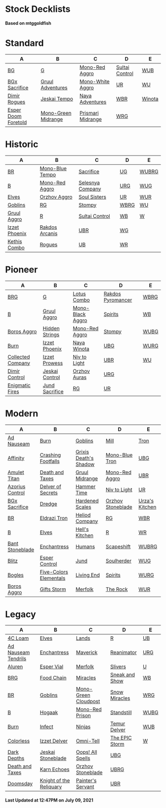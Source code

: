 # Stock Decklists
#### Based on mtggoldfish


# Standard

|                                    A                                     |                                    B                                     |                                  C                                   |                               D                                |                       E                        |
|--------------------------------------------------------------------------|--------------------------------------------------------------------------|----------------------------------------------------------------------|----------------------------------------------------------------|------------------------------------------------|
|[BG](./mtggoldfish/Standard/decks/BG.md)                                  |[G](./mtggoldfish/Standard/decks/G.md)                                    |[Mono-Red Aggro](./mtggoldfish/Standard/decks/Mono-Red_Aggro.md)      |[Sultai Control](./mtggoldfish/Standard/decks/Sultai_Control.md)|[WUB](./mtggoldfish/Standard/decks/WUB.md)      |
|[BGx Sacrifice](./mtggoldfish/Standard/decks/BGx_Sacrifice.md)            |[Gruul Adventures](./mtggoldfish/Standard/decks/Gruul_Adventures.md)      |[Mono-White Aggro](./mtggoldfish/Standard/decks/Mono-White_Aggro.md)  |[UR](./mtggoldfish/Standard/decks/UR.md)                        |[WU](./mtggoldfish/Standard/decks/WU.md)        |
|[Dimir Rogues](./mtggoldfish/Standard/decks/Dimir_Rogues.md)              |[Jeskai Tempo](./mtggoldfish/Standard/decks/Jeskai_Tempo.md)              |[Naya Adventures](./mtggoldfish/Standard/decks/Naya_Adventures.md)    |[WBR](./mtggoldfish/Standard/decks/WBR.md)                      |[Winota](./mtggoldfish/Standard/decks/Winota.md)|
|[Esper Doom Foretold](./mtggoldfish/Standard/decks/Esper_Doom_Foretold.md)|[Mono-Green Midrange](./mtggoldfish/Standard/decks/Mono-Green_Midrange.md)|[Prismari Midrange](./mtggoldfish/Standard/decks/Prismari_Midrange.md)|[WRG](./mtggoldfish/Standard/decks/WRG.md)                      |                                                |


# Historic

|                              A                               |                                B                                 |                                 C                                  |                     D                      |                      E                       |
|--------------------------------------------------------------|------------------------------------------------------------------|--------------------------------------------------------------------|--------------------------------------------|----------------------------------------------|
|[BR](./mtggoldfish/Historic/decks/BR.md)                      |[Mono-Blue Tempo](./mtggoldfish/Historic/decks/Mono-Blue_Tempo.md)|[Sacrifice](./mtggoldfish/Historic/decks/Sacrifice.md)              |[UG](./mtggoldfish/Historic/decks/UG.md)    |[WUBRG](./mtggoldfish/Historic/decks/WUBRG.md)|
|[B](./mtggoldfish/Historic/decks/B.md)                        |[Mono-Red Aggro](./mtggoldfish/Historic/decks/Mono-Red_Aggro.md)  |[Selesnya Company](./mtggoldfish/Historic/decks/Selesnya_Company.md)|[URG](./mtggoldfish/Historic/decks/URG.md)  |[WUG](./mtggoldfish/Historic/decks/WUG.md)    |
|[Elves](./mtggoldfish/Historic/decks/Elves.md)                |[Orzhov Aggro](./mtggoldfish/Historic/decks/Orzhov_Aggro.md)      |[Soul Sisters](./mtggoldfish/Historic/decks/Soul_Sisters.md)        |[UR](./mtggoldfish/Historic/decks/UR.md)    |[WUR](./mtggoldfish/Historic/decks/WUR.md)    |
|[Goblins](./mtggoldfish/Historic/decks/Goblins.md)            |[RG](./mtggoldfish/Historic/decks/RG.md)                          |[Stompy](./mtggoldfish/Historic/decks/Stompy.md)                    |[WBRG](./mtggoldfish/Historic/decks/WBRG.md)|[WU](./mtggoldfish/Historic/decks/WU.md)      |
|[Gruul Aggro](./mtggoldfish/Historic/decks/Gruul_Aggro.md)    |[R](./mtggoldfish/Historic/decks/R.md)                            |[Sultai Control](./mtggoldfish/Historic/decks/Sultai_Control.md)    |[WB](./mtggoldfish/Historic/decks/WB.md)    |[W](./mtggoldfish/Historic/decks/W.md)        |
|[Izzet Phoenix](./mtggoldfish/Historic/decks/Izzet_Phoenix.md)|[Rakdos Arcanis](./mtggoldfish/Historic/decks/Rakdos_Arcanis.md)  |[UBR](./mtggoldfish/Historic/decks/UBR.md)                          |[WG](./mtggoldfish/Historic/decks/WG.md)    |                                              |
|[Kethis Combo](./mtggoldfish/Historic/decks/Kethis_Combo.md)  |[Rogues](./mtggoldfish/Historic/decks/Rogues.md)                  |[UB](./mtggoldfish/Historic/decks/UB.md)                            |[WR](./mtggoldfish/Historic/decks/WR.md)    |                                              |


# Pioneer

|                                  A                                  |                               B                               |                                 C                                 |                                  D                                  |                     E                     |
|---------------------------------------------------------------------|---------------------------------------------------------------|-------------------------------------------------------------------|---------------------------------------------------------------------|-------------------------------------------|
|[BRG](./mtggoldfish/Pioneer/decks/BRG.md)                            |[G](./mtggoldfish/Pioneer/decks/G.md)                          |[Lotus Combo](./mtggoldfish/Pioneer/decks/Lotus_Combo.md)          |[Rakdos Pyromancer](./mtggoldfish/Pioneer/decks/Rakdos_Pyromancer.md)|[WBRG](./mtggoldfish/Pioneer/decks/WBRG.md)|
|[B](./mtggoldfish/Pioneer/decks/B.md)                                |[Gruul Aggro](./mtggoldfish/Pioneer/decks/Gruul_Aggro.md)      |[Mono-Black Aggro](./mtggoldfish/Pioneer/decks/Mono-Black_Aggro.md)|[Spirits](./mtggoldfish/Pioneer/decks/Spirits.md)                    |[WB](./mtggoldfish/Pioneer/decks/WB.md)    |
|[Boros Aggro](./mtggoldfish/Pioneer/decks/Boros_Aggro.md)            |[Hidden Strings](./mtggoldfish/Pioneer/decks/Hidden_Strings.md)|[Mono-Red Aggro](./mtggoldfish/Pioneer/decks/Mono-Red_Aggro.md)    |[Stompy](./mtggoldfish/Pioneer/decks/Stompy.md)                      |[WUBG](./mtggoldfish/Pioneer/decks/WUBG.md)|
|[Burn](./mtggoldfish/Pioneer/decks/Burn.md)                          |[Izzet Phoenix](./mtggoldfish/Pioneer/decks/Izzet_Phoenix.md)  |[Naya Winota](./mtggoldfish/Pioneer/decks/Naya_Winota.md)          |[UBG](./mtggoldfish/Pioneer/decks/UBG.md)                            |[WURG](./mtggoldfish/Pioneer/decks/WURG.md)|
|[Collected Company](./mtggoldfish/Pioneer/decks/Collected_Company.md)|[Izzet Prowess](./mtggoldfish/Pioneer/decks/Izzet_Prowess.md)  |[Niv to Light](./mtggoldfish/Pioneer/decks/Niv_to_Light.md)        |[UBR](./mtggoldfish/Pioneer/decks/UBR.md)                            |[WU](./mtggoldfish/Pioneer/decks/WU.md)    |
|[Dimir Control](./mtggoldfish/Pioneer/decks/Dimir_Control.md)        |[Jeskai Control](./mtggoldfish/Pioneer/decks/Jeskai_Control.md)|[Orzhov Auras](./mtggoldfish/Pioneer/decks/Orzhov_Auras.md)        |[URG](./mtggoldfish/Pioneer/decks/URG.md)                            |                                           |
|[Enigmatic Fires](./mtggoldfish/Pioneer/decks/Enigmatic_Fires.md)    |[Jund Sacrifice](./mtggoldfish/Pioneer/decks/Jund_Sacrifice.md)|[RG](./mtggoldfish/Pioneer/decks/RG.md)                            |[UR](./mtggoldfish/Pioneer/decks/UR.md)                              |                                           |


# Modern

|                               A                                |                                      B                                       |                                     C                                      |                                 D                                  |                              E                               |
|----------------------------------------------------------------|------------------------------------------------------------------------------|----------------------------------------------------------------------------|--------------------------------------------------------------------|--------------------------------------------------------------|
|[Ad Nauseam](./mtggoldfish/Modern/decks/Ad_Nauseam.md)          |[Burn](./mtggoldfish/Modern/decks/Burn.md)                                    |[Goblins](./mtggoldfish/Modern/decks/Goblins.md)                            |[Mill](./mtggoldfish/Modern/decks/Mill.md)                          |[Tron](./mtggoldfish/Modern/decks/Tron.md)                    |
|[Affinity](./mtggoldfish/Modern/decks/Affinity.md)              |[Crashing Footfalls](./mtggoldfish/Modern/decks/Crashing_Footfalls.md)        |[Grixis Death's Shadow](./mtggoldfish/Modern/decks/Grixis_Death's_Shadow.md)|[Mono-Blue Tron](./mtggoldfish/Modern/decks/Mono-Blue_Tron.md)      |[UBG](./mtggoldfish/Modern/decks/UBG.md)                      |
|[Amulet Titan](./mtggoldfish/Modern/decks/Amulet_Titan.md)      |[Death and Taxes](./mtggoldfish/Modern/decks/Death_and_Taxes.md)              |[Gruul Midrange](./mtggoldfish/Modern/decks/Gruul_Midrange.md)              |[Mono-Red Aggro](./mtggoldfish/Modern/decks/Mono-Red_Aggro.md)      |[UBR](./mtggoldfish/Modern/decks/UBR.md)                      |
|[Azorius Control](./mtggoldfish/Modern/decks/Azorius_Control.md)|[Delver of Secrets](./mtggoldfish/Modern/decks/Delver_of_Secrets.md)          |[Hammer Time](./mtggoldfish/Modern/decks/Hammer_Time.md)                    |[Niv to Light](./mtggoldfish/Modern/decks/Niv_to_Light.md)          |[UR](./mtggoldfish/Modern/decks/UR.md)                        |
|[BGx Sacrifice](./mtggoldfish/Modern/decks/BGx_Sacrifice.md)    |[Dredge](./mtggoldfish/Modern/decks/Dredge.md)                                |[Hardened Scales](./mtggoldfish/Modern/decks/Hardened_Scales.md)            |[Orzhov Stoneblade](./mtggoldfish/Modern/decks/Orzhov_Stoneblade.md)|[Urza's Kitchen](./mtggoldfish/Modern/decks/Urza's_Kitchen.md)|
|[BR](./mtggoldfish/Modern/decks/BR.md)                          |[Eldrazi Tron](./mtggoldfish/Modern/decks/Eldrazi_Tron.md)                    |[Heliod Company](./mtggoldfish/Modern/decks/Heliod_Company.md)              |[RG](./mtggoldfish/Modern/decks/RG.md)                              |[WBR](./mtggoldfish/Modern/decks/WBR.md)                      |
|[B](./mtggoldfish/Modern/decks/B.md)                            |[Elves](./mtggoldfish/Modern/decks/Elves.md)                                  |[Hell's Kitchen](./mtggoldfish/Modern/decks/Hell's_Kitchen.md)              |[R](./mtggoldfish/Modern/decks/R.md)                                |[WR](./mtggoldfish/Modern/decks/WR.md)                        |
|[Bant Stoneblade](./mtggoldfish/Modern/decks/Bant_Stoneblade.md)|[Enchantress](./mtggoldfish/Modern/decks/Enchantress.md)                      |[Humans](./mtggoldfish/Modern/decks/Humans.md)                              |[Scapeshift](./mtggoldfish/Modern/decks/Scapeshift.md)              |[WUBRG](./mtggoldfish/Modern/decks/WUBRG.md)                  |
|[Blitz](./mtggoldfish/Modern/decks/Blitz.md)                    |[Esper Control](./mtggoldfish/Modern/decks/Esper_Control.md)                  |[Jund](./mtggoldfish/Modern/decks/Jund.md)                                  |[Soulherder](./mtggoldfish/Modern/decks/Soulherder.md)              |[WUG](./mtggoldfish/Modern/decks/WUG.md)                      |
|[Bogles](./mtggoldfish/Modern/decks/Bogles.md)                  |[Five-Colors Elementals](./mtggoldfish/Modern/decks/Five-Colors_Elementals.md)|[Living End](./mtggoldfish/Modern/decks/Living_End.md)                      |[Spirits](./mtggoldfish/Modern/decks/Spirits.md)                    |[WURG](./mtggoldfish/Modern/decks/WURG.md)                    |
|[Boros Aggro](./mtggoldfish/Modern/decks/Boros_Aggro.md)        |[Gifts Storm](./mtggoldfish/Modern/decks/Gifts_Storm.md)                      |[Merfolk](./mtggoldfish/Modern/decks/Merfolk.md)                            |[The Rock](./mtggoldfish/Modern/decks/The_Rock.md)                  |[WUR](./mtggoldfish/Modern/decks/WUR.md)                      |


# Legacy

|                                   A                                    |                                       B                                        |                                    C                                     |                              D                               |                    E                     |
|------------------------------------------------------------------------|--------------------------------------------------------------------------------|--------------------------------------------------------------------------|--------------------------------------------------------------|------------------------------------------|
|[4C Loam](./mtggoldfish/Legacy/decks/4C_Loam.md)                        |[Elves](./mtggoldfish/Legacy/decks/Elves.md)                                    |[Lands](./mtggoldfish/Legacy/decks/Lands.md)                              |[R](./mtggoldfish/Legacy/decks/R.md)                          |[UB](./mtggoldfish/Legacy/decks/UB.md)    |
|[Ad Nauseam Tendrils](./mtggoldfish/Legacy/decks/Ad_Nauseam_Tendrils.md)|[Enchantress](./mtggoldfish/Legacy/decks/Enchantress.md)                        |[Maverick](./mtggoldfish/Legacy/decks/Maverick.md)                        |[Reanimator](./mtggoldfish/Legacy/decks/Reanimator.md)        |[URG](./mtggoldfish/Legacy/decks/URG.md)  |
|[Aluren](./mtggoldfish/Legacy/decks/Aluren.md)                          |[Esper Vial](./mtggoldfish/Legacy/decks/Esper_Vial.md)                          |[Merfolk](./mtggoldfish/Legacy/decks/Merfolk.md)                          |[Slivers](./mtggoldfish/Legacy/decks/Slivers.md)              |[U](./mtggoldfish/Legacy/decks/U.md)      |
|[BRG](./mtggoldfish/Legacy/decks/BRG.md)                                |[Food Chain](./mtggoldfish/Legacy/decks/Food_Chain.md)                          |[Miracles](./mtggoldfish/Legacy/decks/Miracles.md)                        |[Sneak and Show](./mtggoldfish/Legacy/decks/Sneak_and_Show.md)|[WB](./mtggoldfish/Legacy/decks/WB.md)    |
|[BR](./mtggoldfish/Legacy/decks/BR.md)                                  |[Goblins](./mtggoldfish/Legacy/decks/Goblins.md)                                |[Mono-Green Cloudpost](./mtggoldfish/Legacy/decks/Mono-Green_Cloudpost.md)|[Snow Miracles](./mtggoldfish/Legacy/decks/Snow_Miracles.md)  |[WRG](./mtggoldfish/Legacy/decks/WRG.md)  |
|[B](./mtggoldfish/Legacy/decks/B.md)                                    |[Hogaak](./mtggoldfish/Legacy/decks/Hogaak.md)                                  |[Mono-Red Prison](./mtggoldfish/Legacy/decks/Mono-Red_Prison.md)          |[Standstill](./mtggoldfish/Legacy/decks/Standstill.md)        |[WUBG](./mtggoldfish/Legacy/decks/WUBG.md)|
|[Burn](./mtggoldfish/Legacy/decks/Burn.md)                              |[Infect](./mtggoldfish/Legacy/decks/Infect.md)                                  |[Ninjas](./mtggoldfish/Legacy/decks/Ninjas.md)                            |[Temur Delver](./mtggoldfish/Legacy/decks/Temur_Delver.md)    |[WUB](./mtggoldfish/Legacy/decks/WUB.md)  |
|[Colorless](./mtggoldfish/Legacy/decks/Colorless.md)                    |[Izzet Delver](./mtggoldfish/Legacy/decks/Izzet_Delver.md)                      |[Omni-Tell](./mtggoldfish/Legacy/decks/Omni-Tell.md)                      |[The EPIC Storm](./mtggoldfish/Legacy/decks/The_EPIC_Storm.md)|[W](./mtggoldfish/Legacy/decks/W.md)      |
|[Dark Depths](./mtggoldfish/Legacy/decks/Dark_Depths.md)                |[Jeskai Stoneblade](./mtggoldfish/Legacy/decks/Jeskai_Stoneblade.md)            |[Oops! All Spells](./mtggoldfish/Legacy/decks/Oops!_All_Spells.md)        |[UBG](./mtggoldfish/Legacy/decks/UBG.md)                      |                                          |
|[Death and Taxes](./mtggoldfish/Legacy/decks/Death_and_Taxes.md)        |[Karn Echoes](./mtggoldfish/Legacy/decks/Karn_Echoes.md)                        |[Orzhov Stoneblade](./mtggoldfish/Legacy/decks/Orzhov_Stoneblade.md)      |[UBRG](./mtggoldfish/Legacy/decks/UBRG.md)                    |                                          |
|[Doomsday](./mtggoldfish/Legacy/decks/Doomsday.md)                      |[Knight of the Reliquary](./mtggoldfish/Legacy/decks/Knight_of_the_Reliquary.md)|[Painter's Servant](./mtggoldfish/Legacy/decks/Painter's_Servant.md)      |[UBR](./mtggoldfish/Legacy/decks/UBR.md)                      |                                          |



#### Last Updated at 12:47PM on July 09, 2021